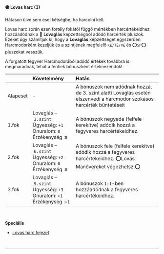 #### 🟣 Lovas harc (3)

Hátason ülve sem esel kétségbe, ha harcolni kell.

Lovas harc során ezen fortély fokától függő mértékben harcértékeidhez hozzáadódnak a 🔵 **Lovaglás** képzettségből adódó harcérték pluszok. Ezeket úgy számítjuk ki, hogy a **Lovaglás** képzettséget egyszerűen [Harcmodorként](../052_01_harcertekek_elemei.md#harcmodor-k%C3%A9pzetts%C3%A9gek) kezeljük és a szintjének megfelelő `KÉ/TÉ/VÉ` és ⭕`SP`⭕ pluszokat vesszük.

A forgatott fegyver Harcmodorából adódó értékek továbbra is megmaradnak, tehát a fentiek bónuszként értelmezendők!

| |  Követelmény | Hatás  |
| :----------- | :----------- | :----------- |
| Alapeset| - | A bónuszok nem adódnak hozzá, de 3. szint alatti Lovaglás esetén elszenvedi a harcmodor szokásos harcérték büntetéseit |
| 1.fok | Lovaglás&nbsp;–&nbsp;`3.szint`<br />Ügyesség:&nbsp;`+1`<br />Önuralom:&nbsp;`0`<br />Érzékenység&nbsp;:`0` | A bónuszok negyede (felfele kerekítve) adódik hozzá a fegyveres harcértékeidhez. |
| 2.fok | Lovaglás&nbsp;–&nbsp;`6.szint`<br />Ügyesség:&nbsp;`+2`<br />Önuralom:&nbsp;`0`<br />Érzékenység&nbsp;:`0` | A bónuszok fele (felfele kerekítve) adódik hozzá a fegyveres harcértékeidhez. ⭕Lovas Manővereket végezhetsz.⭕ |
| 3.fok | Lovaglás&nbsp;–&nbsp;`9.szint`<br />Ügyesség:&nbsp;`+3`<br />Önuralom:&nbsp;`+1`<br />Érzékenység&nbsp;:`+1` | A bónuszok `1:1`-ben hozzáadódnak a fegyveres harcértékeidhez. |

<br />

**Speciális**

- [Lovas harc fejezet](../056_lovas_harc.md)

<br />

---
